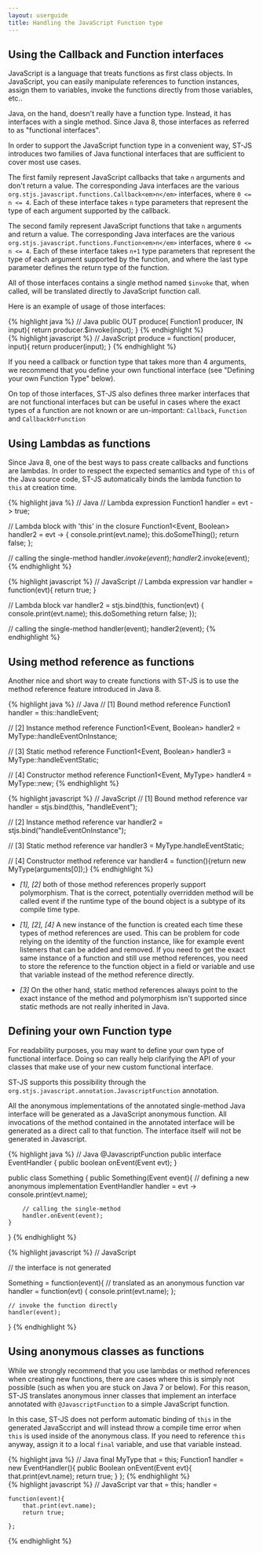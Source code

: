 ```yaml
---
layout: userguide
title: Handling the JavaScript Function type
---
```


## Using the Callback and Function interfaces

JavaScript is a language that treats functions as first class objects. In JavaScript, you can easily manipulate
references to function instances, assign them to variables, invoke the functions directly from those variables,
etc..

Java, on the hand, doesn't really have a function type. Instead, it has interfaces with a single method. Since
Java 8, those interfaces as referred to as "functional interfaces".

In order to support the JavaScript function type in a convenient way, ST-JS introduces two families of Java
functional interfaces that are sufficient to cover most use cases.

The first family represent JavaScript callbacks that take `n` arguments and don't
return a value. The corresponding Java interfaces are the various
`org.stjs.javascript.functions.Callback<em>n</em>` interfaces, where
`0 <= n <= 4`. Each of these interface takes `n` type
parameters that represent the type of each argument supported by the callback.

The second family represent JavaScript functions that take `n` arguments and
return a value. The corresponding Java interfaces are the various
`org.stjs.javascript.functions.Function<em>n</em>` interfaces, where
`0 <= n <= 4`. Each of these interface takes `n+1` type
parameters that represent the type of each argument supported by the function, and where the last type parameter
defines the return type of the function.


All of those interfaces contains a single method named `$invoke` that, when called,
will be translated directly to JavaScript function call.

Here is an example of usage of those interfaces:

<div class="grid_6 alpha">
{% highlight java %}
// Java
public <IN, OUT> OUT produce(
        Function1<? super IN, ? extends OUT> producer,
        IN input){
    return producer.$invoke(input);
}
{% endhighlight %}
</div>
<div class="grid_6 omega">
{% highlight javascript %}
// JavaScript
produce = function(
        producer,
        input){
    return producer(input);
}
{% endhighlight %}
</div>
<div class="clear"></div>

If you need a callback or function type that takes more than 4 arguments, we recommend that you define your own
functional interface (see "Defining your own Function Type" below).

On top of those interfaces, ST-JS also defines three marker interfaces that are not functional interfaces but can be
useful in cases where the exact types of a function are not known or are un-important:
`Callback`, `Function` and `CallbackOrFunction`




## Using Lambdas as functions

Since Java 8, one of the best ways to pass create callbacks and functions are lambdas. In order to respect the
expected semantics and type of `this` of the Java source code, ST-JS automatically
binds the lambda function to `this` at creation time.

<div class="grid_6 alpha">
{% highlight java %}
// Java
// Lambda expression
Function1<Event, Boolean> handler =
    evt -> true;


// Lambda block with 'this' in the closure
Function1<Event, Boolean> handler2 = evt -> {
    console.print(evt.name);
    this.doSomeThing();
    return false;
};

// calling the single-method
handler.$invoke(event);
handler2.$invoke(event);
{% endhighlight %}
</div>
<div class="grid_6 omega">
{% highlight javascript %}
// JavaScript
// Lambda expression
var handler = function(evt){
    return true;
}

// Lambda block
var handler2 = stjs.bind(this, function(evt) {
    console.print(evt.name);
    this.doSomething
    return false;
});

// calling the single-method
handler(event);
handler2(event);
{% endhighlight %}
</div>
<div class="clear"></div>




## Using method reference as functions

Another nice and short way to create functions with ST-JS is to use the method reference feature introduced in Java
8.

<div class="grid_6 alpha">
{% highlight java %}
// Java
// [1] Bound method reference
Function1<Event, Boolean> handler =
    this::handleEvent;

// [2] Instance method reference
Function1<Event, Boolean> handler2 =
    MyType::handleEventOnInstance;

// [3] Static method reference
Function1<Event, Boolean> handler3 =
    MyType::handleEventStatic;

// [4] Constructor method reference
Function1<Event, MyType> handler4 =
    MyType::new;
{% endhighlight %}
</div>
<div class="grid_6 omega">
{% highlight javascript %}
// JavaScript
// [1] Bound method reference
var handler =
    stjs.bind(this, "handleEvent");

// [2] Instance method reference
var handler2 =
    stjs.bind("handleEventOnInstance");

// [3] Static method reference
var handler3 =
    MyType.handleEventStatic;

// [4] Constructor method reference
var handler4 =
    function(){return new MyType(arguments[0]);}
{% endhighlight %}
</div>
<div class="clear"></div>

* *[1], [2]* both of those method references properly support polymorphism. That is the correct, potentially
overridden method will be called event if the runtime type of the bound object is a subtype of its compile time
type.

* *[1], [2], [4]* A new instance of the function is created each time these types of method references are used.
This can be problem for code relying on the identity of the function instance, like for example event listeners
that can be added and removed. If you need to get the exact same instance of a function and still use method
references, you need to store the reference to the function object in a field or variable and use that variable
instead of the method reference directly.

* *[3]* On the other hand, static method references always point to the exact instance of the method and
polymorphism
isn't supported since static methods are not really inherited in Java.




## Defining your own Function type

For readability purposes, you may want to define your own type of functional interface. Doing so can really help
clarifying the API of your classes that make use of your new custom functional interface.

ST-JS supports this possibility through the
`org.stjs.javascript.annotation.JavascriptFunction` annotation.

All the anonymous implementations of the annotated single-method Java interface
will be generated as a JavaScript anonymous function. All invocations of the method
contained in the annotated interface will be generated as a direct call to that function.
The interface itself will not be generated in Javascript.

<div class="grid_6 alpha">
{% highlight java %}
// Java
@JavascriptFunction
public interface EventHandler {
    public boolean onEvent(Event evt);
}

public class Something {
    public Something(Event event){
        // defining a new anonymous implementation
        EventHandler handler = evt -> console.print(evt.name);

        // calling the single-method
        handler.onEvent(event);
    }
}
{% endhighlight %}
</div>
<div class="grid_6 omega">
{% highlight javascript %}
// JavaScript


// the interface is not generated



Something = function(event){
    // translated as an anonymous function
    var handler = function(evt) { console.print(evt.name); };

    // invoke the function directly
    handler(event);
    
}
{% endhighlight %}
</div>
<div class="clear"></div>

## Using anonymous classes as functions

While we strongly recommend that you use lambdas or method references when creating new functions, there are cases
where this is simply not possible (such as when you are stuck on Java 7 or below). For this reason, ST-JS
translates anonymous inner classes that implement an interface annotated with `@JavascriptFunction` to a simple
JavaScript function.

In this case, ST-JS does not perform automatic binding of `this` in the generated JavaSccript and will instead throw
a compile time error when `this` is used inside of the anonymous class. If you need to reference `this` anyway,
assign it to a local `final` variable, and use that variable instead.

<div class="grid_6 alpha">
{% highlight java %}
// Java
final MyType that = this;
Function1<Event, Boolean> handler =
    new EventHandler(){
        public Boolean onEvent(Event evt){
            that.print(evt.name);
            return true;
        }
    };
{% endhighlight %}
</div>
<div class="grid_6 omega">
{% highlight javascript %}
// JavaScript
var that = this;
handler =

    function(event){
        that.print(evt.name);
        return true;

    };
{% endhighlight %}
</div>
<div class="clear"></div>